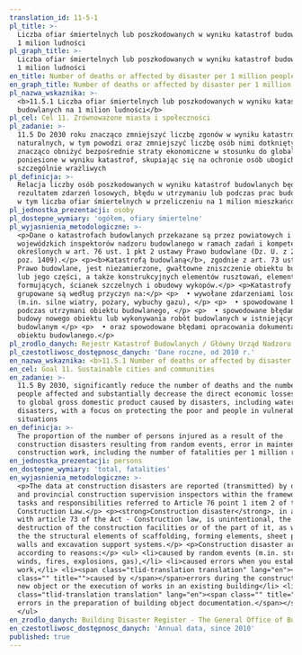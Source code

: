 ```yaml
---
translation_id: 11-5-1
pl_title: >-
  Liczba ofiar śmiertelnych lub poszkodowanych w wyniku katastrof budowlanych na
  1 milion ludności
pl_graph_title: >-
  Liczba ofiar śmiertelnych lub poszkodowanych w wyniku katastrof budowlanych na
  1 milion ludności
en_title: Number of deaths or affected by disaster per 1 million people
en_graph_title: Number of deaths or affected by disaster per 1 million people
pl_nazwa_wskaznika: >-
  <b>11.5.1 Liczba ofiar śmiertelnych lub poszkodowanych w wyniku katastrof
  budowlanych na 1 milion ludności</b>
pl_cel: Cel 11. Zrównoważone miasta i społeczności
pl_zadanie: >-
  11.5 Do 2030 roku znacząco zmniejszyć liczbę zgonów w wyniku katastrof
  naturalnych, w tym powodzi oraz zmniejszyć liczbę osób nimi dotkniętych 
  znacząco obniżyć bezpośrednie straty ekonomiczne w stosunku do globalnego PKB,
  poniesione w wyniku katastrof, skupiając się na ochronie osób ubogich i grup
  szczególnie wrażliwych
pl_definicja: >-
  Relacja liczby osób poszkodowanych w wyniku katastrof budowlanych będących
  rezultatem zdarzeń losowych, błędu w utrzymaniu lub podczas prac budowlanych,
  w tym liczba ofiar śmiertelnych w przeliczeniu na 1 milion mieszkańców.
pl_jednostka_prezentacji: osoby
pl_dostepne_wymiary: 'ogółem, ofiary śmiertelne'
pl_wyjasnienia_metodologiczne: >-
  <p>Dane o katastrofach budowlanych przekazane są przez powiatowych i
  wojewódzkich inspektorów nadzoru budowlanego w ramach zadań i kompetencji
  określonych w art. 76 ust. 1 pkt 2 ustawy Prawo budowlane (Dz. U. z 2013 r.
  poz. 1409).</p> <p><b>Katastrofą budowlaną</b>, zgodnie z art. 73 ustawy —
  Prawo budowlane, jest niezamierzone, gwałtowne zniszczenie obiektu budowlanego
  lub jego części, a także konstrukcyjnych elementów rusztowań, elementów
  formujących, ścianek szczelnych i obudowy wykopów.</p> <p>Katastrofy budowlane
  grupowane są według przyczyn na:</p> <p>  • wywołane zdarzeniami losowymi
  (m.in. silne wiatry, pożary, wybuchy gazu), </p> <p>  • spowodowane błędami
  podczas utrzymani obiektu budowlanego, </p> <p>  • spowodowane błędami podczas
  budowy nowego obiektu lub wykonywania robót budowlanych w istniejącym obiekcie
  budowlanym </p> <p>  • oraz spowodowane błędami opracowania dokumentacji
  obiektu budowlanego.</p>
pl_zrodlo_danych: Rejestr Katastrof Budowlanych / Główny Urząd Nadzoru Budowlanego
pl_czestotliwosc_dostępnosc_danych: 'Dane roczne, od 2010 r.'
en_nazwa_wskaznika: <b>11.5.1 Number of deaths or affected by disaster per 1 million people</b>
en_cel: Goal 11. Sustainable cities and communities
en_zadanie: >-
  11.5 By 2030, significantly reduce the number of deaths and the number of
  people affected and substantially decrease the direct economic losses relative
  to global gross domestic product caused by disasters, including water-related
  disasters, with a focus on protecting the poor and people in vulnerable
  situations
en_definicja: >-
  The proportion of the number of persons injured as a result of the
  construction disasters resulting from random events, error in maintenance or
  construction work, including the number of fatalities per 1 million residents.
en_jednostka_prezentacji: persons
en_dostepne_wymiary: 'total, fatalities'
en_wyjasnienia_metodologiczne: >-
  <p>The data at construction disasters are reported (transmitted) by district
  and provincial construction supervision inspectors within the framework of the
  tasks and responsibilities referred to Article 76 point 1 item 2 of the Act -
  Construction Law.</p> <p><strong>Construction disaster</strong>, in accordance
  with article 73 of the Act - Construction law, is unintentional, the violent
  destruction of the construction facilities or of the part of it, as well as
  the the structural elements of scaffolding, forming elements, sheet piles
  walls and excavation support systems.</p> <p>Construction disaster are grouped
  according to reasons:</p> <ul> <li>caused by random events (m.in. strong
  winds, fires, explosions, gas),</li> <li>caused errors when you establish the
  work,</li> <li><span class="tlid-translation translation" lang="en"><span
  class="" title="">caused by </span></span>errors during the construction of a
  new object or the execution of works in an existing building</li> <li>d<span
  class="tlid-translation translation" lang="en"><span class="" title="">ue to
  errors in the preparation of building object documentation.</span></span></li>
  </ul>
en_zrodlo_danych: Building Disaster Register - The General Office of Building Control
en_czestotliwosc_dostępnosc_danych: 'Annual data, since 2010'
published: true
---
```

